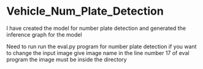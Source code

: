 # Vehicle_Num_Plate_Detection
I have created the model for number plate detection and generated the inference graph for the model



Need to run run the eval.py program for number plate detection
if you want to change the input image 
give image name in the line number 17 of eval program 
the image must be inside the directory
